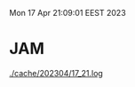 Mon 17 Apr 21:09:01 EEST 2023
# JAM
<a href='./cache/202304/17_21.log'>./cache/202304/17_21.log</a>
